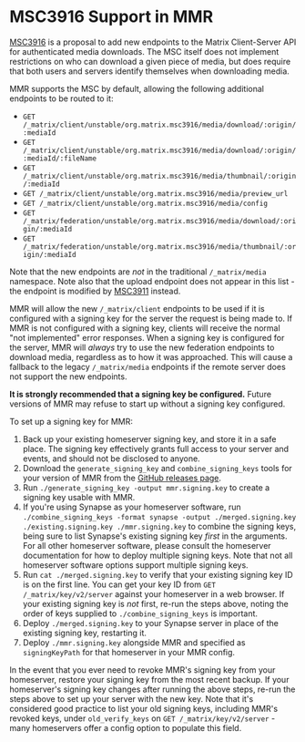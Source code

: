 # MSC3916 Support in MMR

[MSC3916](https://github.com/matrix-org/matrix-spec-proposals/pull/3916) is a proposal to add new endpoints to the Matrix
Client-Server API for authenticated media downloads. The MSC itself does not implement restrictions on who can download
a given piece of media, but does require that both users and servers identify themselves when downloading media.

MMR supports the MSC by default, allowing the following additional endpoints to be routed to it:

* `GET /_matrix/client/unstable/org.matrix.msc3916/media/download/:origin/:mediaId`
* `GET /_matrix/client/unstable/org.matrix.msc3916/media/download/:origin/:mediaId/:fileName`
* `GET /_matrix/client/unstable/org.matrix.msc3916/media/thumbnail/:origin/:mediaId`
* `GET /_matrix/client/unstable/org.matrix.msc3916/media/preview_url`
* `GET /_matrix/client/unstable/org.matrix.msc3916/media/config`
* `GET /_matrix/federation/unstable/org.matrix.msc3916/media/download/:origin/:mediaId`
* `GET /_matrix/federation/unstable/org.matrix.msc3916/media/thumbnail/:origin/:mediaId`

Note that the new endpoints are *not* in the traditional `/_matrix/media` namespace. Note also that the upload endpoint
does not appear in this list - the endpoint is modified by [MSC3911](https://github.com/matrix-org/matrix-spec-proposals/pull/3911)
instead.

MMR will allow the new `/_matrix/client` endpoints to be used if it is configured with a signing key for the server the
request is being made to. If MMR is not configured with a signing key, clients will receive the normal "not implemented"
error responses. When a signing key is configured for the server, MMR will *always* try to use the new federation endpoints
to download media, regardless as to how it was approached. This will cause a fallback to the legacy `/_matrix/media` 
endpoints if the remote server does not support the new endpoints.

**It is strongly recommended that a signing key be configured.** Future versions of MMR may refuse to start up without a
signing key configured.

To set up a signing key for MMR:

1. Back up your existing homeserver signing key, and store it in a safe place. The signing key effectively grants full
   access to your server and events, and should not be disclosed to anyone.
2. Download the `generate_signing_key` and `combine_signing_keys` tools for your version of MMR from the
   [GitHub releases page](https://github.com/turt2live/matrix-media-repo/releases).
3. Run `./generate_signing_key -output mmr.signing.key` to create a signing key usable with MMR.
4. If you're using Synapse as your homeserver software, run `./combine_signing_keys -format synapse -output ./merged.signing.key ./existing.signing.key ./mmr.signing.key`
   to combine the signing keys, being sure to list Synapse's existing signing key *first* in the arguments. For all other
   homeserver software, please consult the homeserver documentation for how to deploy multiple signing keys. Note that
   not all homeserver software options support multiple signing keys.
5. Run `cat ./merged.signing.key` to verify that your existing signing key ID is on the first line. You can get your key
   ID from `GET /_matrix/key/v2/server` against your homeserver in a web browser. If your existing signing key is *not*
   first, re-run the steps above, noting the order of keys supplied to `./combine_signing_keys` is important.
6. Deploy `./merged.signing.key` to your Synapse server in place of the existing signing key, restarting it.
7. Deploy `./mmr.signing.key` alongside MMR and specified as `signingKeyPath` for that homeserver in your MMR config.

In the event that you ever need to revoke MMR's signing key from your homeserver, restore your signing key from the most
recent backup. If your homeserver's signing key changes after running the above steps, re-run the steps above to set up
your server with the new key. Note that it's considered good practice to list your old signing keys, including MMR's 
revoked keys, under `old_verify_keys` on `GET /_matrix/key/v2/server` - many homeservers offer a config option to 
populate this field.
